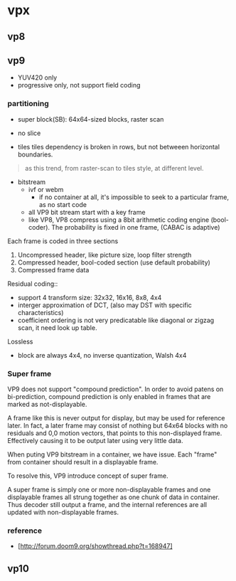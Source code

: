 # vpx
## vp8
## vp9
- YUV420 only
- progressive only, not support field coding

### partitioning
- super block(SB): 64x64-sized blocks, raster scan

- no slice
- tiles
    tiles dependency is broken in rows, but not betweeen horizontal boundaries.

> as this trend, from raster-scan to tiles style, at different level.

- bitstream
    - ivf or webm
        - if no container at all, it's impossible to seek to a particular frame, as no start code
    - all VP9 bit stream start with a key frame
    - like VP8, VP8 compress using a 8bit arithmetic coding engine (bool-coder). The probability is fixed in one frame, (CABAC is adaptive)

Each frame is coded in three sections

1. Uncompressed header, like picture size, loop filter strength
1. Compressed header, bool-coded section (use default probability)
1. Compressed frame data

Residual coding::

- support 4 transform size: 32x32, 16x16, 8x8, 4x4
- interger approximation of DCT, (also may DST with specific characteristics)
- coefficient ordering is not very predicatable like diagonal or zigzag scan, it need look up table.

Lossless

- block are always 4x4, no inverse quantization, Walsh 4x4

### Super frame

VP9 does not support "compound prediction". In order to avoid patens on bi-prediction, compound prediction is only enabled in frames that are marked as not-displayable.

A frame like this is never output for display, but may be used for reference later. In fact, a later frame may consist of nothing but 64x64 blocks  with no residuals and 0,0 motion vectors, that points to this non-displayed frame. Effectively causing it to be output later using very little data.

When puting VP9 bitstream in a container, we have issue. Each "frame" from container should result in a displayable frame.

To resolve this, VP9 introduce concept of super frame.

A super frame is simply one or more non-displayable frames and one displayable frames all strung together as one chunk of data in container. Thus decoder still output a frame, and the internal references are all updated with non-displayable frames.


### reference
- [http://forum.doom9.org/showthread.php?t=168947]

## vp10
